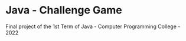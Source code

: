 # Java - Challenge Game
 Final project of the 1st Term of Java - Computer Programming College - 2022

